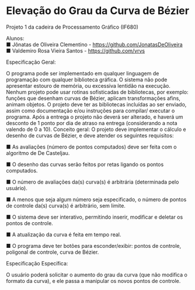 # Elevação do Grau da Curva de Bézier

Projeto 1 da cadeira de Processamento Gráfico (IF680)

Alunos: <br />
■ Jônatas de Oliveira Clementino - https://github.com/JonatasDeOliveira <br />
■ Valdemiro Rosa Vieira Santos - https://github.com/vrvs

Especificação Geral:

O programa pode ser implementado em qualquer linguagem de programação
com qualquer biblioteca gráfica. O sistema não pode apresentar estouro de
memória, ou excessiva lentidão na execução. Nenhum projeto pode usar rotinas
sofisticadas de bibliotecas, por exemplo: funções que desenham curvas de Bézier,
aplicam transformações afins, animam objetos. O projeto deve ter as bibliotecas
incluídas ao ser enviado, assim como documentação e/ou instruções para compilar/
executar o programa. Após a entrega o projeto não deverá ser alterado,
e haverá um desconto de 1 ponto por dia de atraso na entrega (considerando a
nota valendo de 0 a 10).
Conceito geral: O projeto deve implementar o cálculo e desenho de curvas
de Bézier, e deve atender os seguintes requisitos:

■ As avaliações (número de pontos computados) deve ser feita com o algoritmo
de De Casteljau.

■ O desenho das curvas serão feitos por retas ligando os pontos computados.

■ O número de avaliações da(s) curva(s) é arbitrária (determinada pelo usuário).

■ A menos que seja algum número seja especificado, o número de pontos de
controle da(s) curva(s) é arbitrário, sem limite.

■ O sistema deve ser interativo, permitindo inserir, modificar e deletar os
pontos de controle.

■ A atualização da curva é feita em tempo real.

■ O programa deve ter botões para esconder/exibir: pontos de controle,
poligonal de controle, curva de Bézier.


Especificação Específica:

O usuário poderá solicitar o aumento do grau da curva (que não modifica o
formato da curva), e ele passa a manipular os novos pontos de controle.
